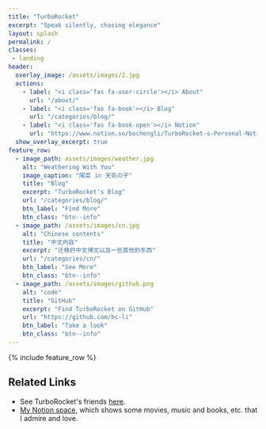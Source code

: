 ```yaml
---
title: "TurboRocket"
excerpt: "Speak silently, chasing elegance"
layout: splash
permalink: /
classes:
 - landing
header:
  overlay_image: /assets/images/2.jpg
  actions:
    - label: "<i class='fas fa-user-circle'></i> About"
      url: "/about/"
    - label: "<i class='fas fa-book'></i> Blog"
      url: "/categories/blog/"
    - label: "<i class='fas fa-book-open'></i> Notion"
      url: "https://www.notion.so/bochengli/TurboRocket-s-Personal-Notion-Space-cee2c62aff584b298ae7088706c3d28e"
  show_overlay_excerpt: true
feature_row:
  - image_path: assets/images/weather.jpg
    alt: "Weathering With You"
    image_caption: "陽菜 in 天気の子"
    title: "Blog"
    excerpt: "TurboRocket's Blog"
    url: "/categories/blog/"
    btn_label: "Find More"
    btn_class: "btn--info"
  - image_path: /assets/images/cn.jpg
    alt: "Chinese contents"
    title: "中文内容"
    excerpt: "迁移的中文博文以及一些其他的东西"
    url: "/categories/cn/"
    btn_label: "See More"
    btn_class: "btn--info"
  - image_path: /assets/images/github.png
    alt: "code"
    title: "GitHub"
    excerpt: "Find TurboRocket on GitHub"
    url: "https://github.com/bc-li"
    btn_label: "Take a look"
    btn_class: "btn--info"
---
```


{% include feature_row %}

## Related Links

* See TurboRocket's friends [here](https://bc-li.github.io/friends/).
* [My Notion space](https://www.notion.so/bochengli/TurboRocket-s-Personal-Notion-Space-cee2c62aff584b298ae7088706c3d28e), which shows some movies, music and books, etc. that I admire and love.
<script>document.getElementById('page-title').insertAdjacentHTML('beforebegin', '<img src="/assets/images/avatar.jpg" alt="TurboRocket" class="avatar" itemprop="image" />');</script>